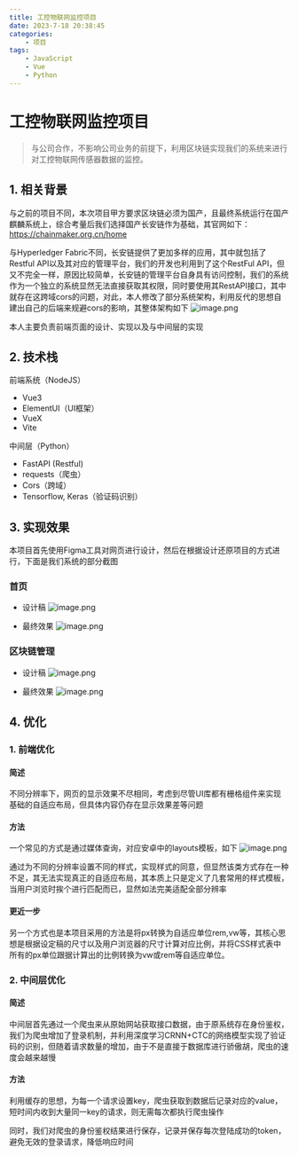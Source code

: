 ```yaml
---
title: 工控物联网监控项目
date: 2023-7-18 20:38:45
categories: 
    - 项目
tags: 
    - JavaScript
    - Vue
    - Python
---
```

# 工控物联网监控项目

> 与公司合作，不影响公司业务的前提下，利用区块链实现我们的系统来进行对工控物联网传感器数据的监控。


## 1. 相关背景
与之前的项目不同，本次项目甲方要求区块链必须为国产，且最终系统运行在国产麒麟系统上，综合考量后我们选择国产长安链作为基础，其官网如下：
https://chainmaker.org.cn/home

与Hyperledger Fabric不同，长安链提供了更加多样的应用，其中就包括了Restful API以及其对应的管理平台，我们的开发也利用到了这个RestFul API，但又不完全一样，原因比较简单，长安链的管理平台自身具有访问控制，我们的系统作为一个独立的系统显然无法直接获取其权限，同时要使用其RestAPI接口，其中就存在这跨域cors的问题，对此，本人修改了部分系统架构，利用反代的思想自建出自己的后端来规避cors的影响，其整体架构如下
![image.png](https://s2.loli.net/2023/08/28/Wwgo1l9fFiSeVsX.png)

本人主要负责前端页面的设计、实现以及与中间层的实现

## 2. 技术栈

前端系统（NodeJS）
- Vue3
- ElementUI（UI框架）
- VueX
- Vite

中间层（Python）
- FastAPI (Restful)
- requests（爬虫）
- Cors（跨域）
- Tensorflow, Keras（验证码识别）

## 3. 实现效果
本项目首先使用Figma工具对网页进行设计，然后在根据设计还原项目的方式进行，下面是我们系统的部分截图

### 首页
- 设计稿
![image.png](https://s2.loli.net/2023/08/30/YUvsq47HCnG9TDh.png)

- 最终效果
![image.png](https://s2.loli.net/2023/08/30/pcZqxznPutEiTmb.png)

### 区块链管理
- 设计稿
![image.png](https://s2.loli.net/2023/08/30/KuTotOyzPrYa9d3.png)

- 最终效果
![image.png](https://s2.loli.net/2023/08/30/8XNYP1jO63ylBwt.png)



## 4. 优化

### 1. 前端优化

####  简述

不同分辨率下，网页的显示效果不尽相同，考虑到尽管UI库都有栅格组件来实现基础的自适应布局，但具体内容仍存在显示效果差等问题

#### 方法

一个常见的方式是通过媒体查询，对应安卓中的layouts模板，如下
![image.png](https://s2.loli.net/2023/08/28/Xdgm3vFtzKijcVD.png)

通过为不同的分辨率设置不同的样式，实现样式的同意，但显然该类方式存在一种不足，其无法实现真正的自适应布局，其本质上只是定义了几套常用的样式模板，当用户浏览时挨个进行匹配而已，显然如法完美适配全部分辨率

#### 更近一步

另一个方式也是本项目采用的方法是将px转换为自适应单位rem,vw等，其核心思想是根据设定稿的尺寸以及用户浏览器的尺寸计算对应比例，并将CSS样式表中所有的px单位跟据计算出的比例转换为vw或rem等自适应单位。

### 2. 中间层优化

####  简述
中间层首先通过一个爬虫来从原始网站获取接口数据，由于原系统存在身份鉴权，我们为爬虫增加了登录机制，并利用深度学习CRNN+CTC的网络模型实现了验证码的识别，但随着请求数量的增加，由于不是直接于数据库进行骄傲胡，爬虫的速度会越来越慢

#### 方法
利用缓存的思想，为每一个请求设置key，爬虫获取到数据后记录对应的value，短时间内收到大量同一key的请求，则无需每次都执行爬虫操作

同时，我们对爬虫的身份鉴权结果进行保存，记录并保存每次登陆成功的token，避免无效的登录请求，降低响应时间